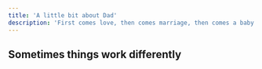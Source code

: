 ```yaml
---
title: 'A little bit about Dad'
description: 'First comes love, then comes marriage, then comes a baby in a baby carriage... Or wait a second...'
---
```


## Sometimes things work differently
